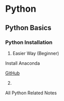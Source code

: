 # Python

## Python Basics

### Python Installation

1. Easier Way (Beginner)

Install Anaconda

[GitHub](https://www.anaconda.com/)




2. 

All Python Related Notes


